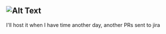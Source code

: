 ![Alt Text](https://github.com/KrzysztofSobol/krzysztofsobol.xyz/blob/master/src/main/resources/title.png)
---
I'll host it when I have time
another day, another PRs sent to jira
